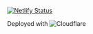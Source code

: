 [![Netlify Status](https://api.netlify.com/api/v1/badges/287aabb5-426b-4593-9f8a-9d3c1d1001ce/deploy-status)](https://app.netlify.com/sites/madhavdotjs/deploys)

Deployed with ![Cloudflare](https://img.shields.io/badge/Cloudflare-F38020?style=for-the-badge&logo=Cloudflare&logoColor=white)
